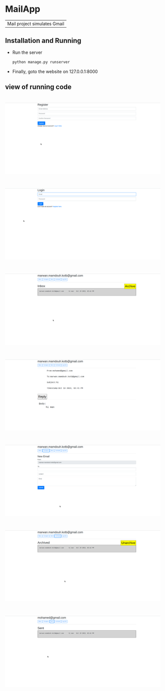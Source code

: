 # MailApp

<table>
<tr>
<td>
  Mail project simulates Gmail
</td>
</tr>
</table>


## Installation and Running
    
- Run the server

    ```bash
    python manage.py runserver
    ```
- Finally, goto the website on 127.0.0.1:8000




## view of running code

# ![1](img/7.png)
# ![2](img/6.png)
# ![3](img/1.png)
# ![4](img/2.png)
# ![5](img/3.png)
# ![6](img/4.png)
# ![7](img/5.png)







